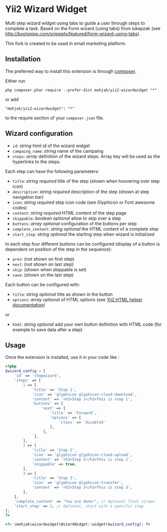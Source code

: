 Yii2 Wizard Widget
==================
Multi step wizard widget using tabs to guide a user through steps to complete a task. Based on the Form wizard (using tabs) from lukepzak (see http://bootsnipp.com/snippets/featured/form-wizard-using-tabs).

This fork is created to be used in email marketing platform.

Installation
------------

The preferred way to install this extension is through [composer](http://getcomposer.org/download/).

Either run

```
php composer.phar require --prefer-dist mohjak/yii2-wizardwidget "*"
```

or add

```
"mohjak/yii2-wizardwidget": "*"
```

to the require section of your `composer.json` file.


Wizard configuration
--------------------

-  `id`: *string* html id of the wizard widget
-  `campaing_name`: *string* name of the campaing
-  `steps`: *array* definition of the wizard steps. Array key will be used as the hyperlinks to the steps. 

Each step can have the following parameters:
-  `title`: *string required* title of the step (shown when hoovering over step icon)
-  `description`: *string required* description of the step (shown at step navigation bar)
-  `icon`: *string required* step icon code (see Glyphicon or Font awesome codes)
-  `content`: *string required* HTML content of the step page 
-  `skippable`: *boolean optional* allow to skip over a step 
-  `buttons`: *array optional* configuration of the buttons per step
-  `complete_content`: *string optional* the HTML content of a complete step
-  `start_step`: *string optional* the starting step when wizard is initialized

In each step four different buttons can be configured (display of a button is dependent on position of the step in the sequence):
-  `prev`: (not shown on first step)
-  `next`: (not shown on last step)
-  `skip`: (shown when skippable is set)
-  `save`: (shown on the last step)

Each button can be configured with:
-  `title`: *string optional* title as shown in the button
-  `options`: *array optional* of HTML options (see [Yii2 HTML helper documentation](http://www.yiiframework.com/doc-2.0/yii-helpers-basehtml.html#button()-detail))

or

-  `html`: *string optional* add your own button definition with HTML code (for example to save data after a step)


Usage
-----

Once the extension is installed, use it in your code like :

```php
<?php
$wizard_config = [
	'id' => 'stepwizard',
	'steps' => [
		1 => [
			'title' => 'Step 1',
			'icon' => 'glyphicon glyphicon-cloud-download',
			'content' => '<h3>Step 1</h3>This is step 1',
			'buttons' => [
				'next' => [
					'title' => 'Forward', 
					'options' => [
						'class' => 'disabled'
					],
				 ],
			 ],
		],
		2 => [
			'title' => 'Step 2',
			'icon' => 'glyphicon glyphicon-cloud-upload',
			'content' => '<h3>Step 2</h3>This is step 2',
			'skippable' => true,
		],
		3 => [
			'title' => 'Step 3',
			'icon' => 'glyphicon glyphicon-transfer',
			'content' => '<h3>Step 3</h3>This is step 3',
		],
	],
	'complete_content' => "You are done!", // Optional final screen
	'start_step' => 2, // Optional, start with a specific step
];
?>

<?= \mohjak\wizardwidget\WizardWidget::widget($wizard_config); ?>
```
